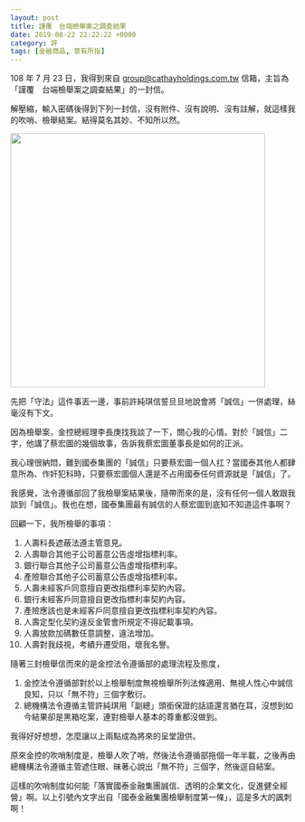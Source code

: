 ```yaml
---
layout: post
title: 謹覆　台端檢舉案之調查結果
date: 2019-08-22 22:22:22 +0000
category: 評
tags: [金融商品, 意有所指]
---
```


108 年 7 月 23 日，我得到來自 group@cathayholdings.com.tw 信箱，主旨為「謹覆　台端檢舉案之調查結果」的一封信。

<!--more-->

解壓縮，輸入密碼後得到下列一封信，沒有附件、沒有說明、沒有註解，就這樣我的吹哨、檢舉結案。結得莫名其妙、不知所以然。

<img src="https://doltegg.github.io/cathax/assets/img/2019/reply1.jpg" style="width:450px"/>

先把「守法」這件事丟一邊，事前許純琪信誓旦旦地說會將「誠信」一併處理，絲毫沒有下文。

因為檢舉案，金控總經理李長庚找我談了一下，關心我的心情。對於「誠信」二字，他講了蔡宏圖的幾個故事，告訴我蔡宏圖董事長是如何的正派。

我心理很納悶，難到國泰集團的「誠信」只要蔡宏圖一個人扛？當國泰其他人都肆意所為、作奸犯科時，只要蔡宏圖個人還是不占用國泰任何資源就是「誠信」了。

我感覺，法令遵循部回了我檢舉案結果後，隨帶而來的是，沒有任何一個人敢跟我談到「誠信」。我也在想，國泰集團最有誠信的人蔡宏圖到底知不知道這件事啊？

回顧一下，我所檢舉的事項：
1. 人壽科長遮蔽法遵主管意見。
2. 人壽聯合其他子公司蓄意公告虛增指標利率。
3. 銀行聯合其他子公司蓄意公告虛增指標利率。
4. 產險聯合其他子公司蓄意公告虛增指標利率。
5. 人壽未經客戶同意擅自更改指標利率契約內容。
6. 銀行未經客戶同意擅自更改指標利率契約內容。
7. 產險應該也是未經客戶同意擅自更改指標利率契約內容。
8. 人壽定型化契約違反金管會所規定不得記載事項。
9. 人壽放款加碼數任意調整，違法增加。
10. 人壽對我歧視，考績升遷受阻，壞我名譽。

隨著三封檢舉信而來的是金控法令遵循部的處理流程及態度，
1. 金控法令遵循部對於以上檢舉制度無視檢舉所列法條適用、無視人性心中誠信良知，只以「無不符」三個字敷衍。
2. 總機構法令遵循主管許純琪用「副總」頭銜保證的話語還言猶在耳，沒想到如今結果卻是黑箱吃案，連對檢舉人基本的尊重都沒做到。

我得好好想想，怎麼讓以上兩點成為將來的呈堂證供。

原來金控的吹哨制度是，檢舉人吹了哨，然後法令遵循部拖個一年半載，之後再由總機構法令遵循主管遮住眼、昧著心說出「無不符」三個字，然後逕自結案。

這樣的吹哨制度如何能「落實國泰金融集團誠信、透明的企業文化，促進健全經營」啊。以上引號內文字出自「國泰金融集團檢舉制度第一條」，這是多大的諷刺啊！

